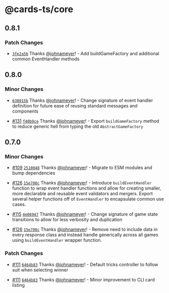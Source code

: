 # @cards-ts/core

## 0.8.1

### Patch Changes

- [`3fe2a5b`](https://github.com/johnameyer/cards-ts/commit/3fe2a5b96fe81618e01573ed946fda0cfc76ee11) Thanks [@johnameyer](https://github.com/johnameyer)! - Add buildGameFactory and additional common EventHandler methods

## 0.8.0

### Minor Changes

- [`630015b`](https://github.com/johnameyer/cards-ts/commit/630015b0827f93a95ebe7d15c14be5be82426955) Thanks [@johnameyer](https://github.com/johnameyer)! - Change signature of event handler definition for future ease of reusing standard messages and components

- [#131](https://github.com/johnameyer/cards-ts/pull/131) [`f40b9ce`](https://github.com/johnameyer/cards-ts/commit/f40b9ce5f98918311e8a8fb508b6e01fc0b77925) Thanks [@johnameyer](https://github.com/johnameyer)! - Export `buildGameFactory` method to reduce generic hell from typing the old `AbstractGameFactory`

## 0.7.0

### Minor Changes

- [#109](https://github.com/johnameyer/cards-ts/pull/109) [`2510048`](https://github.com/johnameyer/cards-ts/commit/2510048dd8cce64423811aafe507d6bd1cac095f) Thanks [@johnameyer](https://github.com/johnameyer)! - Migrate to ESM modules and bump dependencies

- [#126](https://github.com/johnameyer/cards-ts/pull/126) [`15e700c`](https://github.com/johnameyer/cards-ts/commit/15e700ce546250893b7fd4daf31d3cc88e2d7716) Thanks [@johnameyer](https://github.com/johnameyer)! - Introduce `buildEventHandler` function to wrap event handler functions and allow for creating smaller, more declarable and reusable event validators and mergers. Export several helper functions off of `EventHandler` to encapsulate common use cases.

- [#115](https://github.com/johnameyer/cards-ts/pull/115) [`4e06947`](https://github.com/johnameyer/cards-ts/commit/4e06947f556c74f7d544aaddd6719e562adce3de) Thanks [@johnameyer](https://github.com/johnameyer)! - Change signature of game state transitions to allow for less verbosity and duplication

- [#126](https://github.com/johnameyer/cards-ts/pull/126) [`15e700c`](https://github.com/johnameyer/cards-ts/commit/15e700ce546250893b7fd4daf31d3cc88e2d7716) Thanks [@johnameyer](https://github.com/johnameyer)! - Remove need to include data in every response class and instead handle generically across all games using `buildEventHandler` wrapper function.

### Patch Changes

- [#111](https://github.com/johnameyer/cards-ts/pull/111) [`6464b83`](https://github.com/johnameyer/cards-ts/commit/6464b83bc5e49028f1cc26adf344419bd4c3ced0) Thanks [@johnameyer](https://github.com/johnameyer)! - Default tricks controller to follow suit when selecting winner

- [#111](https://github.com/johnameyer/cards-ts/pull/111) [`6464b83`](https://github.com/johnameyer/cards-ts/commit/6464b83bc5e49028f1cc26adf344419bd4c3ced0) Thanks [@johnameyer](https://github.com/johnameyer)! - Minor improvement to CLI card listing
